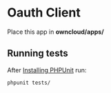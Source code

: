 # Oauth Client
Place this app in **owncloud/apps/**


## Running tests
After [Installing PHPUnit](http://phpunit.de/getting-started.html) run:

    phpunit tests/